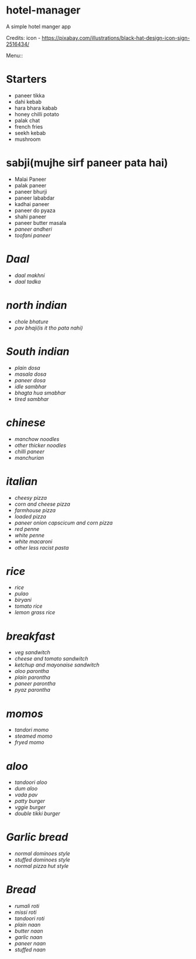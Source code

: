 # hotel-manager
A simple hotel manger app

Credits:
icon - https://pixabay.com/illustrations/black-hat-design-icon-sign-2516434/


Menu::
# Starters
- paneer tikka
- dahi kebab
- hara bhara kabab
- honey chilli potato
- palak chat
- french fries
- seekh kebab
- mushroom

# sabji(mujhe sirf paneer pata hai)
- Malai Paneer
- palak paneer
- paneer bhurji
- paneer lababdar
- kadhai paneer
- paneer do pyaza
- shahi paneer
- paneer butter masala
- <em>paneer andheri
- toofani paneer<em>

# Daal
- daal makhni
- daal tadka

# north indian
- chole bhature
- pav bhaji(is it tho pata nahi)

# South indian
- plain dosa
- masala dosa
- paneer dosa
- idle sambhar
- bhagta hua smabhar
- tired sambhar

# chinese
- manchow noodles
- other thicker noodles
- chilli paneer
- manchurian

# italian
- cheesy pizza
- corn and cheese pizza
- farmhouse pizza
- loaded pizza
- paneer onion capscicum and corn pizza
- red penne
- white penne
- white macaroni
- other less racist pasta

# rice
- rice
- pulao
- biryani
- tomato rice
- lemon grass rice

# breakfast
- veg sandwitch
- cheese and tomato sandwitch
- ketchup and mayonaise sandwitch
- aloo parontha
- plain parontha
- paneer parontha
- pyaz parontha

# momos
- tandori momo
- steamed momo
- fryed momo

# aloo
- tandoori aloo
- dum aloo
- vada pav
- patty burger
- vggie burger
- double tikki burger

# Garlic bread
- normal dominoes style
- stuffed dominoes style
- normal pizza hut style

 # Bread
 - rumali roti
 - missi roti
 - tandoori roti
 - plain naan
 - butter naan
 - garlic naan
 - paneer naan
 - stuffed naan
